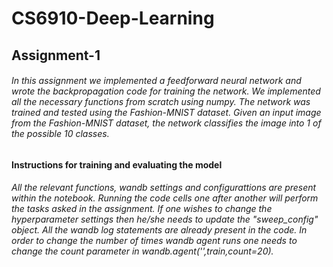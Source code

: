 # CS6910-Deep-Learning

## Assignment-1

###### In this assignment we implemented a feedforward neural network and wrote the backpropagation code for training the network. We implemented all the necessary functions from scratch using numpy. The network was trained and tested using the Fashion-MNIST dataset. Given an input image from the Fashion-MNIST dataset, the network classifies the image into 1 of the possible 10 classes.

#### Instructions for training and evaluating the model

###### All the relevant functions, wandb settings and configurattions are present within the notebook. Running the code cells one after another will perform the tasks asked in the assignment. If one wishes to change the hyperparameter settings then he/she needs to update the "sweep_config" object. All the wandb log statements are already present in the code. In order to change the number of times wandb agent runs one needs to change the count parameter in wandb.agent('',train,count=20).

